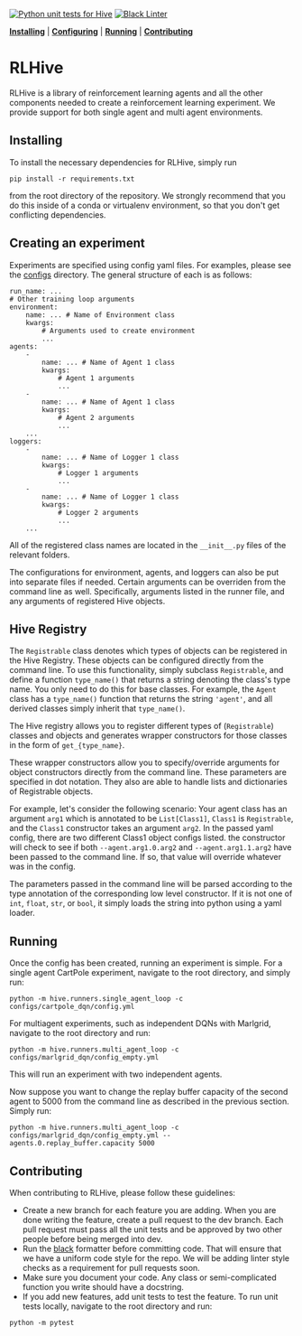 [![Python unit tests for Hive](https://github.com/chandar-lab/RLHive/actions/workflows/pull_request_ci.yml/badge.svg)](https://github.com/chandar-lab/RLHive/actions/workflows/pull_request_ci.yml) [![Black Linter](https://github.com/chandar-lab/RLHive/actions/workflows/linter.yml/badge.svg)](https://github.com/chandar-lab/RLHive/actions/workflows/linter.yml)

[**Installing**](#installing) | [**Configuring**](#creating-an-experiment) | [**Running**](#running) | [**Contributing**](#contributing)
# RLHive
RLHive is a library of reinforcement learning agents and all the other components needed to create a reinforcement learning experiment. We provide support for both single agent and multi agent environments. 
## Installing
To install the necessary dependencies for RLHive, simply run
```
pip install -r requirements.txt
```  
from the root directory of the repository. We strongly recommend that you do this inside of a conda or virtualenv environment, so that you don't get conflicting dependencies.   
## Creating an experiment
Experiments are specified using config yaml files. For examples, please see the [configs](configs/) directory. The general structure of each is as follows:
```
run_name: ...
# Other training loop arguments
environment:
    name: ... # Name of Environment class
    kwargs:
        # Arguments used to create environment
        ...
agents:
    - 
        name: ... # Name of Agent 1 class
        kwargs:
            # Agent 1 arguments
            ...
    -
        name: ... # Name of Agent 1 class
        kwargs:
            # Agent 2 arguments
            ...
    ...
loggers:
    - 
        name: ... # Name of Logger 1 class
        kwargs:
            # Logger 1 arguments
            ...
    -
        name: ... # Name of Logger 1 class
        kwargs:
            # Logger 2 arguments
            ...
    ...
```
All of the registered class names are located in the `__init__.py` files of the relevant folders.

The configurations for environment, agents, and loggers can also be put into separate files if needed. 
Certain arguments can be overriden from the command line as well. Specifically, arguments listed in the runner file, and any arguments of registered Hive objects.

## Hive Registry
The `Registrable` class denotes which types of objects can be registered in the Hive
Registry. These objects can be configured directly from the command line. To use this
functionality, simply subclass `Registrable`, and define a function `type_name()` that
returns a string denoting the class's type name. You only need to do this for base
classes. For example, the `Agent` class has a `type_name()` function that returns the
string `'agent'`, and all derived classes simply inherit that `type_name()`.

The Hive registry allows you to register different types
of (`Registrable`) classes and objects and generates wrapper constructors for those
classes in the form of `get_{type_name}`.

These wrapper constructors allow you
to specify/override arguments for object constructors directly from the
command line. These parameters are specified in dot notation. They also are able
to handle lists and dictionaries of Registrable objects.

For example, let's consider the following scenario:
Your agent class has an argument `arg1` which is annotated to be `List[Class1]`,
`Class1` is `Registrable`, and the `Class1` constructor takes an argument `arg2`.
In the passed yaml config, there are two different Class1 object configs listed.
the constructor will check to see if both `--agent.arg1.0.arg2` and
`--agent.arg1.1.arg2` have been passed to the command line. If so, that value
will override whatever was in the config.

The parameters passed in the command line will be parsed according to the type
annotation of the corresponding low level constructor. If it is not one of
`int`, `float`, `str`, or `bool`, it simply loads the string into python using a
yaml loader.

## Running
Once the config has been created, running an experiment is simple. For a single agent CartPole experiment, navigate to the root directory, and simply run:
```
python -m hive.runners.single_agent_loop -c configs/cartpole_dqn/config.yml
```

For multiagent experiments, such as independent DQNs with Marlgrid, navigate to the root directory and run:
```
python -m hive.runners.multi_agent_loop -c configs/marlgrid_dqn/config_empty.yml
```
This will run an experiment with two independent agents.


Now suppose you want to change the replay buffer capacity of the second agent to 5000 from the command line as
described in the previous section. Simply run:
```
python -m hive.runners.multi_agent_loop -c configs/marlgrid_dqn/config_empty.yml --agents.0.replay_buffer.capacity 5000
```


## Contributing
When contributing to RLHive, please follow these guidelines:

- Create a new branch for each feature you are adding. When you are done writing the feature, create a pull request to the dev branch. Each pull request must pass all the unit tests and be approved by two other people before being merged into dev.
- Run the [black](https://black.readthedocs.io/en/stable/editor_integration.html) formatter before committing code. That will ensure that we have a uniform code style for the repo. We will be adding linter style checks as a requirement for pull requests soon.
- Make sure you document your code. Any class or semi-complicated function you write should have a docstring.
- If you add new features, add unit tests to test the feature. To run unit tests locally, navigate to the root directory and run:
```
python -m pytest
```    
